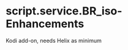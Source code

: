 script.service.BR_iso-Enhancements
==================================

Kodi add-on, needs Helix as minimum
